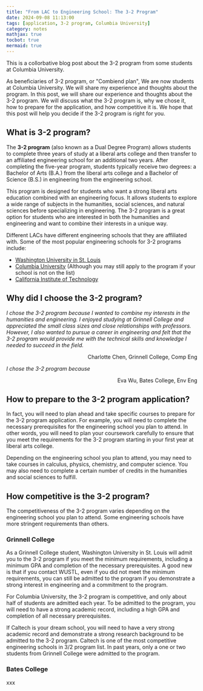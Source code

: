 ```yaml
---
title: "From LAC to Engineering School: The 3-2 Program"
date: 2024-09-08 11:13:00
tags: [application, 3-2 program, Columbia University]
category: notes
mathjax: true
tocbot: true
mermaid: true
---
```

This is a collorbative blog post about the 3-2 program from some students at Columbia University.     

As beneficiaries of 3-2 program, or "Combiend plan", We are now students at Columbia University. We will share my experience and thoughts about the program. In this post, we will share our experience and thoughts about the 3-2 program. We will discuss what the 3-2 program is, why we chose it, how to prepare for the application, and how competitive it is. We hope that this post will help you decide if the 3-2 program is right for you.

## What is 3-2 program?

The **3-2 program** (also known as a Dual Degree Program) allows students to complete three years of study at a liberal arts college and then transfer to an affiliated engineering school for an additional two years. After completing the five-year program, students typically receive two degrees: a Bachelor of Arts (B.A.) from the liberal arts college and a Bachelor of Science (B.S.) in engineering from the engineering school.

This program is designed for students who want a strong liberal arts education combined with an engineering focus. It allows students to explore a wide range of subjects in the humanities, social sciences, and natural sciences before specializing in engineering. The 3-2 program is a great option for students who are interested in both the humanities and engineering and want to combine their interests in a unique way.

Different LACs have different engineering schools that they are affiliated with. Some of the most popular engineering schools for 3-2 programs include:

- [Washington University in St. Louis](https://engineering.washu.edu/academics/dual-degree-program/affiliated-schools.html)
- [Columbia University](https://undergrad.admissions.columbia.edu/sites/default/files/2024-01/2023-2024%20Combined%20Plan%20Affiliates%20for%20WEB.pdf) (Although you may still apply to the program if your school is not on the list)
- [California Institute of Technology](https://www.admissions.caltech.edu/apply/32-program)

## Why did I choose the 3-2 program?

*I chose the 3-2 program because I wanted to combine my interests in the humanities and engineering. I enjoyed studying at Grinnell College and appreciated the small class sizes and close relationships with professors. However, I also wanted to pursue a career in engineering and felt that the 3-2 program would provide me with the technical skills and knowledge I needed to succeed in the field.*
<p align="right">Charlotte Chen, Grinnell College, Comp Eng</p>

*I chose the 3-2 program because*
<p align="right">Eva Wu, Bates College, Env Eng</p>


## How to prepare to the 3-2 program application?

In fact, you will need to plan ahead and take specific courses to prepare for the 3-2 program application. For example, you will need to complete the necessary prerequisites for the engineering school you plan to attend. In other words, you will need to plan your coursework carefully to ensure that you meet the requirements for the 3-2 program starting in your first year at liberal arts college.

Depending on the engineering school you plan to attend, you may need to take courses in calculus, physics, chemistry, and computer science. You may also need to complete a certain number of credits in the humanities and social sciences to fulfill. 


## How competitive is the 3-2 program?

The competitiveness of the 3-2 program varies depending on the engineering school you plan to attend. Some engineering schools have more stringent requirements than others. 

### Grinnell College

As a Grinnell College student, Washington University in St. Louis will admit you to the 3-2 program if you meet the minimum requirements, including a minimum GPA and completion of the necessary prerequisites. A good new is that if you contact WUSTL, even if you did not meet the minimum requirements, you can still be admitted to the program if you demonstrate a strong interest in engineering and a commitment to the program.

For Columbia University, the 3-2 program is competitive, and only about half of students are admitted each year. To be admitted to the program, you will need to have a strong academic record, including a high GPA and completion of all necessary prerequisites.

If Caltech is your dream school, you will need to have a very strong academic record and demonstrate a strong research background to be admitted to the 3-2 program. Caltech is one of the most competitive engineering schools in 3/2 program list. In past years, only a one or two students from Grinnell College were admitted to the program. 

### Bates College

xxx



